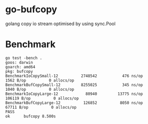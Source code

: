 # go-bufcopy
golang copy io stream optimised by using sync.Pool

# Benchmark
```
go test -bench .
goos: darwin
goarch: amd64
pkg: bufcopy
BenchmarkIoCopySmall-12     	 2748542	       476 ns/op	    1562 B/op	       0 allocs/op
BenchmarkBufCopySmall-12    	 8255025	       345 ns/op	    1040 B/op	       0 allocs/op
BenchmarkIoCopyLarge-12     	   80940	     13775 ns/op	  106119 B/op	       0 allocs/op
BenchmarkBufCopyLarge-12    	  126852	      8050 ns/op	   67711 B/op	       0 allocs/op
PASS
ok  	bufcopy	8.500s
```
